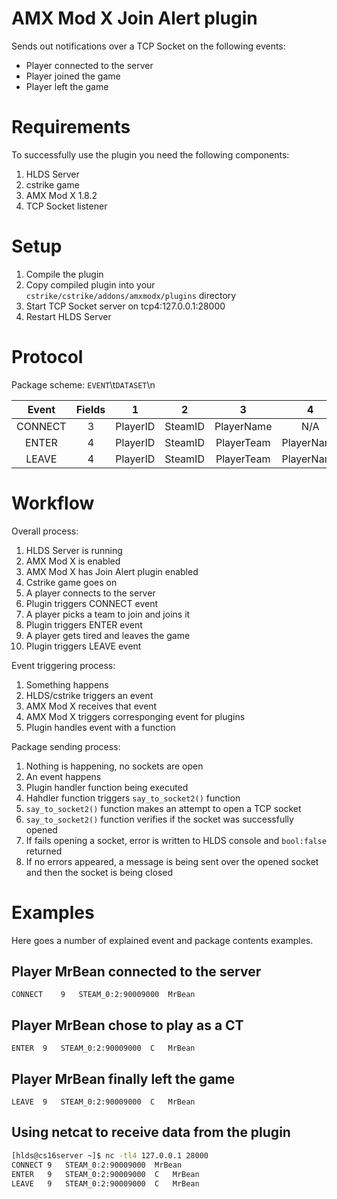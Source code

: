 AMX Mod X Join Alert plugin
===========================

Sends out notifications over a TCP Socket on the following events:
- Player connected to the server
- Player joined the game
- Player left the game

Requirements
============

To successfully use the plugin you need the following components:
1. HLDS Server 
1. cstrike game
1. AMX Mod X 1.8.2
1. TCP Socket listener

Setup
=====

1. Compile the plugin
1. Copy compiled plugin into your `cstrike/cstrike/addons/amxmodx/plugins` directory
1. Start TCP Socket server on tcp4:127.0.0.1:28000
1. Restart HLDS Server

Protocol
========

Package scheme: `EVENT`\t`DATASET`\n

|  Event  | Fields |     1    |    2    |      3     |      4     |
|:-------:|:------:|:--------:|:-------:|:----------:|:----------:|
| CONNECT | 3      | PlayerID | SteamID | PlayerName | N/A        |
| ENTER   | 4      | PlayerID | SteamID | PlayerTeam | PlayerName |
| LEAVE   | 4      | PlayerID | SteamID | PlayerTeam | PlayerName |

Workflow
========

Overall process:

1. HLDS Server is running
1. AMX Mod X is enabled
1. AMX Mod X has Join Alert plugin enabled
1. Cstrike game goes on
1. A player connects to the server
1. Plugin triggers CONNECT event
1. A player picks a team to join and joins it
1. Plugin triggers ENTER event
1. A player gets tired and leaves the game
1. Plugin triggers LEAVE event

Event triggering process:

1. Something happens
1. HLDS/cstrike triggers an event
1. AMX Mod X receives that event
1. AMX Mod X triggers corresponging event for plugins
1. Plugin handles event with a function

Package sending process:

1. Nothing is happening, no sockets are open
1. An event happens
1. Plugin handler function being executed
1. Hahdler function triggers `say_to_socket2()` function
1. `say_to_socket2()` function makes an attempt to open a TCP socket
1. `say_to_socket2()` function verifies if the socket was successfully opened
1. If fails opening a socket, error is written to HLDS console and `bool:false` returned
1. If no errors appeared, a message is being sent over the opened socket and then the socket is being closed 


Examples
========

Here goes a number of explained event and package contents examples.

Player MrBean connected to the server
--------------------------------------

`CONNECT	9	STEAM_0:2:90009000	MrBean`

Player MrBean chose to play as a CT
-----------------------------------

`ENTER	9	STEAM_0:2:90009000	C	MrBean`

Player MrBean finally left the game
-----------------------------------

`LEAVE	9	STEAM_0:2:90009000	C	MrBean`

Using netcat to receive data from the plugin
--------------------------------------------

```bash
[hlds@cs16server ~]$ nc -tl4 127.0.0.1 28000
CONNECT	9	STEAM_0:2:90009000	MrBean
ENTER	9	STEAM_0:2:90009000	C	MrBean
LEAVE	9	STEAM_0:2:90009000	C	MrBean
```
